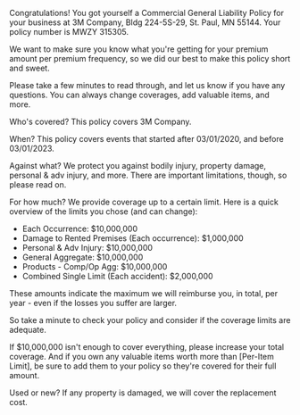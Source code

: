 Congratulations! You got yourself a Commercial General Liability Policy for your business at 3M Company, Bldg 224-5S-29, St. Paul, MN 55144. Your policy number is MWZY 315305.

We want to make sure you know what you're getting for your premium amount per premium frequency, so we did our best to make this policy short and sweet.

Please take a few minutes to read through, and let us know if you have any questions. You can always change coverages, add valuable items, and more.

Who's covered?
This policy covers 3M Company.

When?
This policy covers events that started after 03/01/2020, and before 03/01/2023.

Against what?
We protect you against bodily injury, property damage, personal & adv injury, and more. There are important limitations, though, so please read on.

For how much?
We provide coverage up to a certain limit. Here is a quick overview of the limits you chose (and can change):

- Each Occurrence: $10,000,000
- Damage to Rented Premises (Each occurrence): $1,000,000
- Personal & Adv Injury: $10,000,000
- General Aggregate: $10,000,000
- Products - Comp/Op Agg: $10,000,000
- Combined Single Limit (Each accident): $2,000,000

These amounts indicate the maximum we will reimburse you, in total, per year - even if the losses you suffer are larger.

So take a minute to check your policy and consider if the coverage limits are adequate.

If $10,000,000 isn't enough to cover everything, please increase your total coverage. And if you own any valuable items worth more than [Per-Item Limit], be sure to add them to your policy so they're covered for their full amount.

Used or new?
If any property is damaged, we will cover the replacement cost.